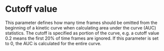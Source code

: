 # Cutoff value

This parameter defines how many time frames should be omitted from the beginning of a kinetic curve when calculating area under the curve (AUC) statistics. The cutoff is specified as portion of the curve, e.g. a cutoff value 0.2 means the first 20% of time frames are ignored. If this parameter is set to 0, the AUC is calculated for the entire curve.